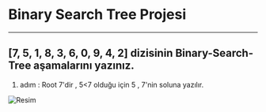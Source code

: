 # Binary Search Tree Projesi
---
[7, 5, 1, 8, 3, 6, 0, 9, 4, 2] dizisinin Binary-Search-Tree aşamalarını yazınız.
----
1. adım  :  Root 7'dir , 5<7 olduğu için 5 , 7'nin soluna yazılır.

![Resim](https://github.com/edanoz/Patika.dev/blob/main/Binary%20Search%20Tree/1_Ad%C4%B1m.png)
